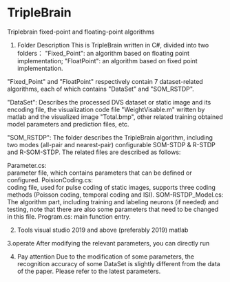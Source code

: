# TripleBrain
Triplebrain fixed-point and floating-point algorithms


1. Folder Description
This is TripleBrain written in C#, divided into two folders：
"Fixed_Point": an algorithm based on floating point implementation;
"FloatPoint":   an algorithm based on fixed point implementation.

"Fixed_Point" and "FloatPoint" respectively contain 7 dataset-related algorithms, each of which contains "DataSet" and "SOM_RSTDP".

"DataSet": Describes the processed DVS dataset or static image and its encoding file, the visualization code file "WeightVisable.m" written by matlab and the visualized image "Total.bmp", other related training obtained model parameters and prediction files, etc.

"SOM_RSTDP": The folder describes the TripleBrain algorithm, including two modes (all-pair and nearest-pair) configurable SOM-STDP & R-STDP and R-SOM-STDP. The related files are described as follows:

Parameter.cs:  
parameter file, which contains parameters that can be defined or configured.
PoisionCoding.cs:  
coding file, used for pulse coding of static images, supports three coding methods (Poisson coding, temporal coding and ISI).
SOM-RSTDP_Model.cs: 
 The algorithm part, including training and labeling neurons (if needed) and testing, note that there are also some parameters that need to be changed in this file.
Program.cs: 
main function entry.

2. Tools
visual studio 2019 and above (preferably 2019)
matlab

3.operate
After modifying the relevant parameters, you can directly run

4. Pay attention
Due to the modification of some parameters, the recognition accuracy of some DataSet is slightly different from the data of the paper. Please refer to the latest parameters.
